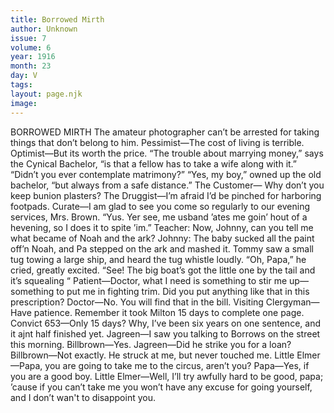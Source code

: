 ```yaml
---
title: Borrowed Mirth
author: Unknown
issue: 7
volume: 6
year: 1916
month: 23
day: V
tags:
layout: page.njk
image:
---
```

BORROWED MIRTH       The amateur photographer can’t be arrested for taking things that don’t belong to him.      Pessimist—The cost of living is terrible.    Optimist—But its worth the price.       “The trouble about marrying money,” says the Cynical Bachelor, “is that a fellow has to take a wife along with it.”       “Didn’t you ever contemplate matrimony?”    “Yes, my boy,” owned up the old bachelor,    “but always from a safe distance.”      The Customer— Why don’t you keep bunion plasters?    The Druggist—I’m afraid I’d be pinched for harboring footpads.       Curate—I am glad to see you come so regularly to our evening services, Mrs. Brown.    “Yus. Yer see, me usband ’ates me goin’ hout of a hevening, so I does it to spite ’im.”      Teacher: Now, Johnny, can you tell me what became of Noah and the ark?    Johnny: The baby sucked all the paint off’n Noah, and Pa stepped on the ark and mashed it.       Tommy saw a small tug towing a large ship, and heard the tug whistle loudly.    “Oh, Papa,” he cried, greatly excited. “See! The big boat’s got the little one by the tail and it’s squealing “       Patient—Doctor, what I need is something to stir me up—something to put me in fighting trim. Did you put anything like that in this prescription?    Doctor—No. You will find that in the bill.       Visiting Clergyman—Have patience. Remember it took Milton 15 days to complete one page.    Convict 653—Only 15 days? Why, I’ve been six years on one sentence, and it ajnt half finished yet.       Jagreen—I saw you talking to Borrows on the street this morning.    Billbrown—Yes.    Jagreen—Did he strike you for a loan?    Billbrown—Not exactly. He struck at me, but never touched me.       Little Elmer —Papa, you are going to take me to the circus, aren’t you?    Papa—Yes, if you are a good boy.    Little Elmer—Well, I’ll try awfully hard to be good, papa; ’cause if you can’t take me you won’t have any excuse for going yourself, and I don’t wan't to disappoint you. 


